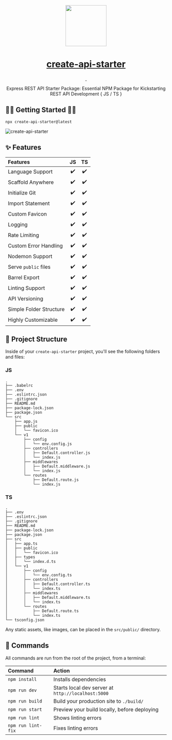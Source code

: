 <p align="center">
  <a href="https://www.npmjs.com/package/create-api-starter">
  <picture>
    <img src="./js/src/public/favicon.ico" height="128">
  </picture>
    <h1 align="center">create-api-starter</h1>
  </a>
</p>

<p align="center">
  <a aria-label="NPM version" href="https://www.npmjs.com/package/create-api-starter">
    <img alt="" src="https://img.shields.io/npm/v/create-api-starter.svg?style=for-the-badge&labelColor=000000">
  </a>
  <a aria-label="License" href="https://github.com/pinakipb2/create-api-starter">
    <img alt="" src="https://img.shields.io/npm/l/next.svg?style=for-the-badge&labelColor=000000">
  </a>
</p>

<p align="center">
Express REST API Starter Package: Essential NPM Package for Kickstarting REST API Development { JS / TS }
</p>

## :man_technologist: Getting Started :woman_technologist:

```
npx create-api-starter@latest
```

![create-api-starter](https://user-images.githubusercontent.com/48859773/207340943-3cbe28f0-4d91-4fa9-9b69-3a87f7f88970.png)

## :sparkles: Features

| Features                |         JS         |         TS         |
| :---------------------- | :----------------: | :----------------: |
| Language Support        | :heavy_check_mark: | :heavy_check_mark: |
| Scaffold Anywhere       | :heavy_check_mark: | :heavy_check_mark: |
| Initialize Git          | :heavy_check_mark: | :heavy_check_mark: |
| Import Statement        | :heavy_check_mark: | :heavy_check_mark: |
| Custom Favicon          | :heavy_check_mark: | :heavy_check_mark: |
| Logging                 | :heavy_check_mark: | :heavy_check_mark: |
| Rate Limiting           | :heavy_check_mark: | :heavy_check_mark: |
| Custom Error Handling   | :heavy_check_mark: | :heavy_check_mark: |
| Nodemon Support         | :heavy_check_mark: | :heavy_check_mark: |
| Serve `public` files    | :heavy_check_mark: | :heavy_check_mark: |
| Barrel Export           | :heavy_check_mark: | :heavy_check_mark: |
| Linting Support         | :heavy_check_mark: | :heavy_check_mark: |
| API Versioning          | :heavy_check_mark: | :heavy_check_mark: |
| Simple Folder Structure | :heavy_check_mark: | :heavy_check_mark: |
| Highly Customizable     | :heavy_check_mark: | :heavy_check_mark: |

## :rocket: Project Structure

Inside of your `create-api-starter` project, you'll see the following folders and files:

### JS

```
.
├── .babelrc
├── .env
├── .eslintrc.json
├── .gitignore
├── README.md
├── package-lock.json
├── package.json
└── src
    ├── app.js
    ├── public
    │   └── favicon.ico
    └── v1
        ├── config
        │   └── env.config.js
        ├── controllers
        │   ├── Default.controller.js
        │   └── index.js
        ├── middlewares
        │   ├── Default.middleware.js
        │   └── index.js
        └── routes
            ├── Default.route.js
            └── index.js
```

### TS

```
.
├── .env
├── .eslintrc.json
├── .gitignore
├── README.md
├── package-lock.json
├── package.json
├── src
│   ├── app.ts
│   ├── public
│   │   └── favicon.ico
│   ├── types
│   │   └── index.d.ts
│   └── v1
│       ├── config
│       │   └── env.config.ts
│       ├── controllers
│       │   ├── Default.controller.ts
│       │   └── index.ts
│       ├── middlewares
│       │   ├── Default.middleware.ts
│       │   └── index.ts
│       └── routes
│           ├── Default.route.ts
│           └── index.ts
└── tsconfig.json
```

Any static assets, like images, can be placed in the `src/public/` directory.

## :genie: Commands

All commands are run from the root of the project, from a terminal:

| Command            | Action                                             |
| :----------------- | :------------------------------------------------- |
| `npm install`      | Installs dependencies                              |
| `npm run dev`      | Starts local dev server at `http://localhost:5000` |
| `npm run build`    | Build your production site to `./build/`           |
| `npm run start`    | Preview your build locally, before deploying       |
| `npm run lint`     | Shows linting errors                               |
| `npm run lint-fix` | Fixes linting errors                               |

